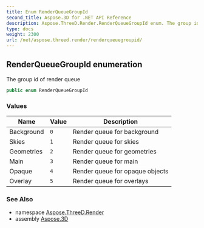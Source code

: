 ```yaml
---
title: Enum RenderQueueGroupId
second_title: Aspose.3D for .NET API Reference
description: Aspose.ThreeD.Render.RenderQueueGroupId enum. The group id of render queue
type: docs
weight: 2300
url: /net/aspose.threed.render/renderqueuegroupid/
---
```

## RenderQueueGroupId enumeration

The group id of render queue

```csharp
public enum RenderQueueGroupId
```

### Values

| Name | Value | Description |
| --- | --- | --- |
| Background | `0` | Render queue for background |
| Skies | `1` | Render queue for skies |
| Geometries | `2` | Render queue for geometries |
| Main | `3` | Render queue for main |
| Opaque | `4` | Render queue for opaque objects |
| Overlay | `5` | Render queue for overlays |

### See Also

* namespace [Aspose.ThreeD.Render](../../aspose.threed.render/)
* assembly [Aspose.3D](../../)


